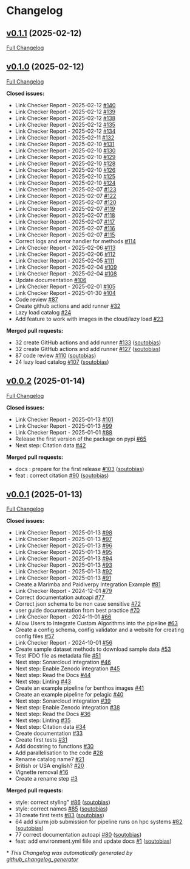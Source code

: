 # Changelog

## [v0.1.1](https://github.com/paidiver/paidiverpy/tree/v0.1.1) (2025-02-12)

[Full Changelog](https://github.com/paidiver/paidiverpy/compare/v0.1.0...v0.1.1)

## [v0.1.0](https://github.com/paidiver/paidiverpy/tree/v0.1.0) (2025-02-12)

[Full Changelog](https://github.com/paidiver/paidiverpy/compare/v0.0.2...v0.1.0)

**Closed issues:**

- Link Checker Report - 2025-02-12 [\#140](https://github.com/paidiver/paidiverpy/issues/140)
- Link Checker Report - 2025-02-12 [\#139](https://github.com/paidiver/paidiverpy/issues/139)
- Link Checker Report - 2025-02-12 [\#138](https://github.com/paidiver/paidiverpy/issues/138)
- Link Checker Report - 2025-02-12 [\#135](https://github.com/paidiver/paidiverpy/issues/135)
- Link Checker Report - 2025-02-12 [\#134](https://github.com/paidiver/paidiverpy/issues/134)
- Link Checker Report - 2025-02-11 [\#132](https://github.com/paidiver/paidiverpy/issues/132)
- Link Checker Report - 2025-02-10 [\#131](https://github.com/paidiver/paidiverpy/issues/131)
- Link Checker Report - 2025-02-10 [\#130](https://github.com/paidiver/paidiverpy/issues/130)
- Link Checker Report - 2025-02-10 [\#129](https://github.com/paidiver/paidiverpy/issues/129)
- Link Checker Report - 2025-02-10 [\#128](https://github.com/paidiver/paidiverpy/issues/128)
- Link Checker Report - 2025-02-10 [\#126](https://github.com/paidiver/paidiverpy/issues/126)
- Link Checker Report - 2025-02-10 [\#125](https://github.com/paidiver/paidiverpy/issues/125)
- Link Checker Report - 2025-02-10 [\#124](https://github.com/paidiver/paidiverpy/issues/124)
- Link Checker Report - 2025-02-07 [\#123](https://github.com/paidiver/paidiverpy/issues/123)
- Link Checker Report - 2025-02-07 [\#122](https://github.com/paidiver/paidiverpy/issues/122)
- Link Checker Report - 2025-02-07 [\#120](https://github.com/paidiver/paidiverpy/issues/120)
- Link Checker Report - 2025-02-07 [\#119](https://github.com/paidiver/paidiverpy/issues/119)
- Link Checker Report - 2025-02-07 [\#118](https://github.com/paidiver/paidiverpy/issues/118)
- Link Checker Report - 2025-02-07 [\#117](https://github.com/paidiver/paidiverpy/issues/117)
- Link Checker Report - 2025-02-07 [\#116](https://github.com/paidiver/paidiverpy/issues/116)
- Link Checker Report - 2025-02-07 [\#115](https://github.com/paidiver/paidiverpy/issues/115)
- Correct logs and error handler for methods [\#114](https://github.com/paidiver/paidiverpy/issues/114)
- Link Checker Report - 2025-02-06 [\#113](https://github.com/paidiver/paidiverpy/issues/113)
- Link Checker Report - 2025-02-06 [\#112](https://github.com/paidiver/paidiverpy/issues/112)
- Link Checker Report - 2025-02-05 [\#111](https://github.com/paidiver/paidiverpy/issues/111)
- Link Checker Report - 2025-02-04 [\#109](https://github.com/paidiver/paidiverpy/issues/109)
- Link Checker Report - 2025-02-04 [\#108](https://github.com/paidiver/paidiverpy/issues/108)
- Update documentation [\#106](https://github.com/paidiver/paidiverpy/issues/106)
- Link Checker Report - 2025-02-01 [\#105](https://github.com/paidiver/paidiverpy/issues/105)
- Link Checker Report - 2025-01-30 [\#104](https://github.com/paidiver/paidiverpy/issues/104)
- Code review [\#87](https://github.com/paidiver/paidiverpy/issues/87)
- Create github actions and add runner [\#32](https://github.com/paidiver/paidiverpy/issues/32)
- Lazy load catalog [\#24](https://github.com/paidiver/paidiverpy/issues/24)
- Add feature to work with images in the cloud/lazy load [\#23](https://github.com/paidiver/paidiverpy/issues/23)

**Merged pull requests:**

- 32 create GitHub actions and add runner [\#133](https://github.com/paidiver/paidiverpy/pull/133) ([soutobias](https://github.com/soutobias))
- 32 create GitHub actions and add runner [\#127](https://github.com/paidiver/paidiverpy/pull/127) ([soutobias](https://github.com/soutobias))
- 87 code review [\#110](https://github.com/paidiver/paidiverpy/pull/110) ([soutobias](https://github.com/soutobias))
- 24 lazy load catalog [\#107](https://github.com/paidiver/paidiverpy/pull/107) ([soutobias](https://github.com/soutobias))

## [v0.0.2](https://github.com/paidiver/paidiverpy/tree/v0.0.2) (2025-01-14)

[Full Changelog](https://github.com/paidiver/paidiverpy/compare/v0.0.1...v0.0.2)

**Closed issues:**

- Link Checker Report - 2025-01-13 [\#101](https://github.com/paidiver/paidiverpy/issues/101)
- Link Checker Report - 2025-01-13 [\#99](https://github.com/paidiver/paidiverpy/issues/99)
- Link Checker Report - 2025-01-01 [\#88](https://github.com/paidiver/paidiverpy/issues/88)
- Release the first version of the package on pypi [\#65](https://github.com/paidiver/paidiverpy/issues/65)
- Next step: Citation data [\#42](https://github.com/paidiver/paidiverpy/issues/42)

**Merged pull requests:**

- docs : prepare for the first release [\#103](https://github.com/paidiver/paidiverpy/pull/103) ([soutobias](https://github.com/soutobias))
- feat : correct citation [\#90](https://github.com/paidiver/paidiverpy/pull/90) ([soutobias](https://github.com/soutobias))

## [v0.0.1](https://github.com/paidiver/paidiverpy/tree/v0.0.1) (2025-01-13)

[Full Changelog](https://github.com/paidiver/paidiverpy/compare/43a603ff9e0615cffd59cec8d7b117610f9f332e...v0.0.1)

**Closed issues:**

- Link Checker Report - 2025-01-13 [\#98](https://github.com/paidiver/paidiverpy/issues/98)
- Link Checker Report - 2025-01-13 [\#97](https://github.com/paidiver/paidiverpy/issues/97)
- Link Checker Report - 2025-01-13 [\#96](https://github.com/paidiver/paidiverpy/issues/96)
- Link Checker Report - 2025-01-13 [\#95](https://github.com/paidiver/paidiverpy/issues/95)
- Link Checker Report - 2025-01-13 [\#94](https://github.com/paidiver/paidiverpy/issues/94)
- Link Checker Report - 2025-01-13 [\#93](https://github.com/paidiver/paidiverpy/issues/93)
- Link Checker Report - 2025-01-13 [\#92](https://github.com/paidiver/paidiverpy/issues/92)
- Link Checker Report - 2025-01-13 [\#91](https://github.com/paidiver/paidiverpy/issues/91)
- Create a Marimba and Paidiverpy Integration Example [\#81](https://github.com/paidiver/paidiverpy/issues/81)
- Link Checker Report - 2024-12-01 [\#79](https://github.com/paidiver/paidiverpy/issues/79)
- Correct documentation autoapi [\#77](https://github.com/paidiver/paidiverpy/issues/77)
- Correct json schema to be non case sensitive [\#72](https://github.com/paidiver/paidiverpy/issues/72)
- user guide documentation from best practice [\#70](https://github.com/paidiver/paidiverpy/issues/70)
- Link Checker Report - 2024-11-01 [\#66](https://github.com/paidiver/paidiverpy/issues/66)
- Allow Users to Integrate Custom Algorithms into the pipeline [\#63](https://github.com/paidiver/paidiverpy/issues/63)
- Create a config schema, config validator and a website for creating config files [\#57](https://github.com/paidiver/paidiverpy/issues/57)
- Link Checker Report - 2024-10-01 [\#56](https://github.com/paidiver/paidiverpy/issues/56)
- Create  sample dataset methods to download sample data [\#53](https://github.com/paidiver/paidiverpy/issues/53)
- Test IFDO file as metadata file [\#51](https://github.com/paidiver/paidiverpy/issues/51)
- Next step: Sonarcloud integration [\#46](https://github.com/paidiver/paidiverpy/issues/46)
- Next step: Enable Zenodo integration [\#45](https://github.com/paidiver/paidiverpy/issues/45)
- Next step: Read the Docs [\#44](https://github.com/paidiver/paidiverpy/issues/44)
- Next step: Linting [\#43](https://github.com/paidiver/paidiverpy/issues/43)
- Create an example pipeline for benthos images [\#41](https://github.com/paidiver/paidiverpy/issues/41)
- Create an example pipeline for pelagic [\#40](https://github.com/paidiver/paidiverpy/issues/40)
- Next step: Sonarcloud integration [\#39](https://github.com/paidiver/paidiverpy/issues/39)
- Next step: Enable Zenodo integration [\#38](https://github.com/paidiver/paidiverpy/issues/38)
- Next step: Read the Docs [\#36](https://github.com/paidiver/paidiverpy/issues/36)
- Next step: Linting [\#35](https://github.com/paidiver/paidiverpy/issues/35)
- Next step: Citation data [\#34](https://github.com/paidiver/paidiverpy/issues/34)
- Create documentation [\#33](https://github.com/paidiver/paidiverpy/issues/33)
- Create first tests [\#31](https://github.com/paidiver/paidiverpy/issues/31)
- Add docstring to functions [\#30](https://github.com/paidiver/paidiverpy/issues/30)
- Add parallelisation to the code [\#28](https://github.com/paidiver/paidiverpy/issues/28)
- Rename catalog name?  [\#21](https://github.com/paidiver/paidiverpy/issues/21)
- British or USA english? [\#20](https://github.com/paidiver/paidiverpy/issues/20)
- Vignette removal  [\#16](https://github.com/paidiver/paidiverpy/issues/16)
- Create a rename step [\#3](https://github.com/paidiver/paidiverpy/issues/3)

**Merged pull requests:**

- style: correct styling" [\#86](https://github.com/paidiver/paidiverpy/pull/86) ([soutobias](https://github.com/soutobias))
- style: correct names [\#85](https://github.com/paidiver/paidiverpy/pull/85) ([soutobias](https://github.com/soutobias))
- 31 create first tests [\#83](https://github.com/paidiver/paidiverpy/pull/83) ([soutobias](https://github.com/soutobias))
- 64 add slurm job submission for pipeline runs on hpc systems [\#82](https://github.com/paidiver/paidiverpy/pull/82) ([soutobias](https://github.com/soutobias))
- 77 correct documentation autoapi [\#80](https://github.com/paidiver/paidiverpy/pull/80) ([soutobias](https://github.com/soutobias))
- feat: add environment.yml fiile and update docs [\#1](https://github.com/paidiver/paidiverpy/pull/1) ([soutobias](https://github.com/soutobias))



\* *This Changelog was automatically generated by [github_changelog_generator](https://github.com/github-changelog-generator/github-changelog-generator)*
